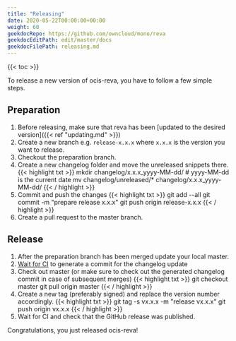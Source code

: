 ```yaml
---
title: "Releasing"
date: 2020-05-22T00:00:00+00:00
weight: 60
geekdocRepo: https://github.com/owncloud/mono/reva
geekdocEditPath: edit/master/docs
geekdocFilePath: releasing.md
---
```


{{< toc >}}

To release a new version of ocis-reva, you have to follow a few simple steps.

## Preparation

1. Before releasing, make sure that reva has been [updated to the desired version]({{< ref "updating.md" >}})
2. Create a new branch e.g. `release-x.x.x` where `x.x.x` is the version you want to release.
3. Checkout the preparation branch.
4. Create a new changelog folder and move the unreleased snippets there.
{{< highlight txt >}}
mkdir changelog/x.x.x_yyyy-MM-dd/ # yyyy-MM-dd is the current date
mv changelog/unreleased/* changelog/x.x.x_yyyy-MM-dd/
{{< / highlight >}}
5. Commit and push the changes
{{< highlight txt >}}
git add --all
git commit -m "prepare release x.x.x"
git push origin release-x.x.x
{{< / highlight >}}
6. Create a pull request to the master branch.

## Release
1. After the preparation branch has been merged update your local master.
2. [Wait for CI](https://cloud.drone.io/owncloud/ocis-reva) to generate a commit for the changelog update
3. Check out master (or make sure to check out the generated changelog commit in case of subsequent merges)
{{< highlight txt >}}
git checkout master
git pull origin master
{{< / highlight >}}
4. Create a new tag (preferably signed) and replace the version number accordingly.
{{< highlight txt >}}
git tag -s vx.x.x -m "release vx.x.x"
git push origin vx.x.x
{{< / highlight >}}
5. Wait for CI and check that the GitHub release was published.

Congratulations, you just released ocis-reva!
